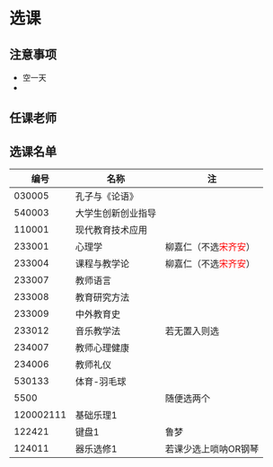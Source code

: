 # 选课

## 注意事项

- 空一天
- 

## 任课老师

## 选课名单

| 编号      | 名称               | 注                                            |
| --------- | ------------------ | --------------------------------------------- |
| 030005    | 孔子与《论语》     |                                               |
| 540003    | 大学生创新创业指导 |                                               |
| 110001    | 现代教育技术应用   |                                               |
| 233001    | 心理学             | 柳嘉仁（不选<font color="red">宋齐安</font>） |
| 233004    | 课程与教学论       | 柳嘉仁（不选<font color="red">宋齐安</font>） |
| 233007    | 教师语言           |                                               |
| 233008    | 教育研究方法       |                                               |
| 233009    | 中外教育史         |                                               |
| 233012    | 音乐教学法         | 若无置入则选                                  |
| 234007    | 教师心理健康       |                                               |
| 234006    | 教师礼仪           |                                               |
| 530133    | 体育-羽毛球        |                                               |
| 5500      |                    | 随便选两个                                    |
| 120002111 | 基础乐理1          |                                               |
| 122421    | 键盘1              | 鲁梦                                          |
| 124011    | 器乐选修1          | 若课少选上唢呐OR钢琴                          |



